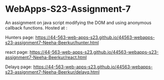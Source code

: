 # WebApps-S23-Assignment-7
An assignment on java script modifying the DOM and using anonymous callback functions.
Hosted at :

Hunters page: https://44-563-web-apps-s23.github.io/44563-webapps-s23-assignment7-Neeha-Beerkur/hunter.html

react page: https://44-563-web-apps-s23.github.io/44563-webapps-s23-assignment7-Neeha-Beerkur/react.html

Delayq page: https://44-563-web-apps-s23.github.io/44563-webapps-s23-assignment7-Neeha-Beerkur/delayq.html